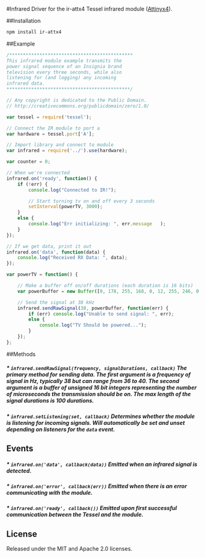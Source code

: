 #Infrared
Driver for the ir-attx4 Tessel infrared module ([Attinyx4](http://www.atmel.com/Images/doc8006.pdf)).

##Installation
```sh
npm install ir-attx4
```
##Example
```js
/*********************************************
This infrared module example transmits the
power signal sequence of an Insignia brand
television every three seconds, while also
listening for (and logging) any incoming
infrared data.
*********************************************/

// Any copyright is dedicated to the Public Domain.
// http://creativecommons.org/publicdomain/zero/1.0/

var tessel = require('tessel');

// Connect the IR module to port a
var hardware = tessel.port['A'];

// Import library and connect to module
var infrared = require('../').use(hardware);

var counter = 0;

// When we're connected
infrared.on('ready', function() {
	if (!err) {
		console.log("Connected to IR!");

		// Start turning tv on and off every 3 seconds
		setInterval(powerTV, 3000);
	}
	else {
		console.log("Err initializing: ", err.message	);
	}
});

// If we get data, print it out
infrared.on('data', function(data) {
	console.log("Received RX Data: ", data);
});

var powerTV = function() {

	// Make a buffer off on/off durations (each duration is 16 bits)
	var powerBuffer = new Buffer([0, 178, 255, 168, 0, 12, 255, 246, 0, 13, 255, 225, 0, 13, 255, 224, 0, 12, 255, 246, 0, 12, 255, 246, 0, 13, 255, 247, 0, 13, 255, 247, 0, 13, 255, 224, 0, 12, 255, 224, 0, 13, 255, 247, 0, 13, 255, 224, 0, 12, 255, 246, 0, 12, 255, 246, 0, 12, 255, 246, 0, 12, 255, 246, 0, 13, 255, 247, 0, 13, 255, 224, 0, 12, 255, 224, 0, 13, 255, 225, 0, 13, 255, 224, 0, 12, 255, 246, 0, 12, 255, 246, 0, 13, 255, 247, 0, 13, 255, 247, 0, 13, 255, 246, 0, 12, 255, 246, 0, 12, 255, 246, 0, 12, 255, 246, 0, 12, 255, 224, 0, 13, 255, 224, 0, 12, 255, 224, 0, 12, 255, 224, 0, 12]);

	// Send the signal at 38 kHz
	infrared.sendRawSignal(38, powerBuffer, function(err) {
		if (err) console.log("Unable to send signal: ", err);
		else {
			console.log("TV Should be powered...");
		}
	});
};
```

##Methods

##### * `infrared.sendRawSignal(frequency, signalDurations, callback)` The primary method for sending data. The first argument is a frequency of signal in Hz, typically 38 but can range from 36 to 40. The second argument is a buffer of unsigned 16 bit integers representing the number of microseconds the transmission should be on. The max length of the signal durations is 100 durations.

##### * `infrared.setListening(set, callback)` Determines whether the module is listening for incoming signals. Will automatically be set and unset depending on listeners for the `data` event.


## Events

##### * `infrared.on('data', callback(data))` Emitted when an infrared signal is detected.

##### * `infrared.on('error', callback(err))` Emitted when there is an error communicating with the module.

##### * `infrared.on('ready', callback())` Emitted upon first successful communication between the Tessel and the module.


## License

Released under the MIT and Apache 2.0 licenses.

